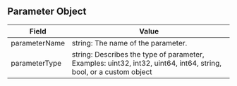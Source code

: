 ## Parameter Object

| Field | Value |
|-------|-------|
| parameterName | string: The name of the parameter. |
| parameterType | string: Describes the type of parameter, Examples: uint32, int32, uint64, int64, string, bool, or a custom object |
